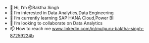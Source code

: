 - 👋 Hi, I’m @Baktha Singh
- 👀 I’m interested in Data Analytics,Data Engineering
- 🌱 I’m currently learning SAP HANA Cloud,Power BI
- 💞️ I’m looking to collaborate on Data Analytics
- 📫 How to reach me www.linkedin.com/in/mulpuru-baktha-singh-87259224b 


<!---
baktha0802/baktha0802 is a ✨ special ✨ repository because its `README.md` (this file) appears on your GitHub profile.
You can click the Preview link to take a look at your changes.
--->
